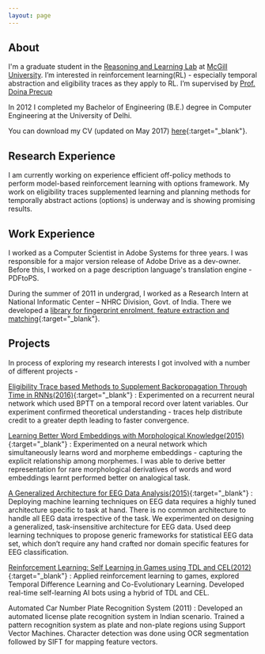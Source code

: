 ```yaml
---
layout: page
---
```

About
-----

I'm a graduate student in the [Reasoning and Learning Lab](http://rl.cs.mcgill.ca/) at [McGill University](https://www.mcgill.ca/). I’m interested in reinforcement learning(RL) - especially temporal abstraction and eligibility traces as they apply to RL. I’m supervised by [Prof. Doina Precup](http://cs.mcgill.ca/~dprecup/) 

In 2012 I completed my Bachelor of Engineering (B.E.) degree in Computer Engineering at the University of Delhi. 

You can download my CV (updated on May 2017) [here](https://theoptimistprime.github.io/cv/cv.pdf){:target="_blank"}.



Research Experience
--------

I am currently working on experience efficient off-policy methods to perform model-based reinforcement learning with options framework. My work on eligibility traces supplemented learning and planning methods for temporally abstract actions (options) is underway and is showing promising results.



Work Experience
----------

I worked as a Computer Scientist in Adobe Systems for three years. I was responsible for a major version release of Adobe Drive as a dev-owner. Before this, I worked on a page description language's translation engine - PDFtoPS.

During the summer of 2011 in undergrad, I worked as a Research Intern at National Informatic Center – NHRC Division, Govt. of India. There we developed a [library for fingerprint enrolment, feature extraction and matching](https://theoptimistprime.github.io/cv/AFIS.pdf){:target="_blank"}.



Projects
--------

In process of exploring my research interests I got involved with a number of different projects - 

[Eligibility Trace based Methods to Supplement Backpropagation Through Time in RNNs​ (2016)](https://theoptimistprime.github.io/cv/rnn.pdf){:target="_blank"} : Experimented on a recurrent neural network which used BPTT on a temporal record over latent variables. Our experiment confirmed theoretical understanding - traces help distribute credit to a greater depth leading to faster convergence.

[Learning Better Word Embeddings with Morphological Knowledge ​(2015)](https://theoptimistprime.github.io/cv/word-embeddings.pdf){:target="_blank"} : Experimented on a neural network which simultaneously learns word and morpheme embeddings - capturing the explicit relationship among morphemes. I was able to derive better representation for rare morphological derivatives of words​ and word embeddings learnt performed better on analogical task​.

[A Generalized Architecture for EEG Data Analysis ​(2015)](https://theoptimistprime.github.io/cv/generalized-architecture-eeg.pdf){:target="_blank"} : Deploying machine learning techniques on EEG data requires a highly tuned architecture specific to task at hand. There is no common architecture to handle all EEG data irrespective of the task. We experimented on designing a generalized, task-insensitive architecture for EEG data. Used deep learning techniques to propose generic frameworks for statistical EEG data set, which don’t require any hand crafted nor domain specific features for EEG classification.

[Reinforcement Learning: Self Learning in Games using TDL and CEL ​(2012)](https://theoptimistprime.github.io/cv/btp.pdf){:target="_blank"} : Applied reinforcement learning to games, explored Temporal Difference Learning and Co-Evolutionary Learning. Developed real-time self-learning AI bots using a hybrid of TDL and CEL.

Automated Car Number Plate Recognition System (2011) : Developed an automated license plate recognition system in Indian scenario. Trained a pattern recognition system as plate and non-plate regions using Support Vector Machines. Character detection was done using OCR segmentation followed by SIFT for mapping feature vectors.